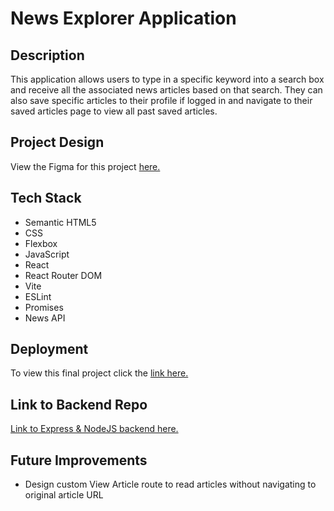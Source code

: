 # News Explorer Application

## Description

This application allows users to type in a specific keyword into a search box and receive all the associated news articles based on that search. They can also save specific articles to their profile if logged in and navigate to their saved articles page to view all past saved articles.

## Project Design

View the Figma for this project [here.](https://www.figma.com/design/3ottwMEhlBt95Dbn8dw1NH/Your-Final-Project?node-id=0-1&node-type=canvas&t=P0qA0AmCk5HlQpnJ-0)

## Tech Stack

- Semantic HTML5
- CSS
- Flexbox
- JavaScript
- React
- React Router DOM
- Vite
- ESLint
- Promises
- News API

## Deployment

To view this final project click the [link here.](https://news-explorer.h0stname.net/)

## Link to Backend Repo

[Link to Express & NodeJS backend here.](https://github.com/brogers111/news_explorer_backend)

## Future Improvements

- Design custom View Article route to read articles without navigating to original article URL
